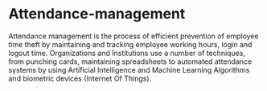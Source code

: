# Attendance-management
Attendance management is the process of efficient prevention of employee time theft by
maintaining and tracking employee working hours, login and logout time. Organizations and
Institutions use a number of techniques, from punching cards, maintaining spreadsheets to
automated attendance systems by using Artificial Intelligence and Machine Learning
Algorithms and biometric devices (Internet Of Things).
